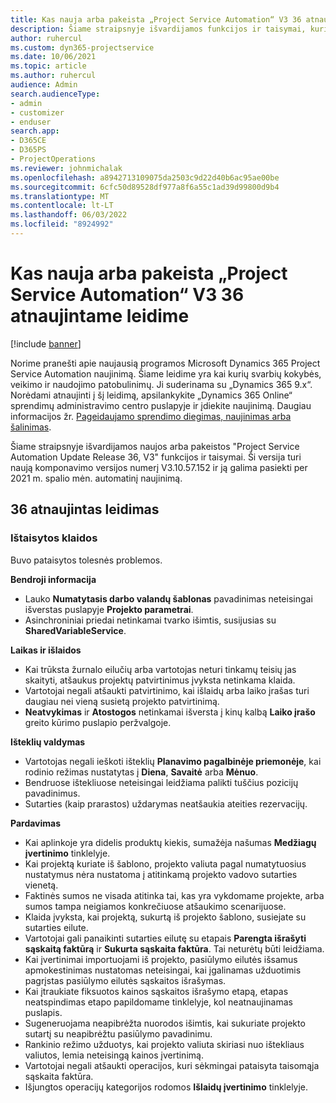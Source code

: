 ```yaml
---
title: Kas nauja arba pakeista „Project Service Automation“ V3 36 atnaujintame leidime
description: Šiame straipsnyje išvardijamos funkcijos ir taisymai, kuriuos galima rasti 36 naujinimo leidime Microsoft Dynamics 365 Project Service Automation, V3.
author: ruhercul
ms.custom: dyn365-projectservice
ms.date: 10/06/2021
ms.topic: article
ms.author: ruhercul
audience: Admin
search.audienceType:
- admin
- customizer
- enduser
search.app:
- D365CE
- D365PS
- ProjectOperations
ms.reviewer: johnmichalak
ms.openlocfilehash: a8942713109075da2503c9d22d40b6ac95ae00be
ms.sourcegitcommit: 6cfc50d89528df977a8f6a55c1ad39d99800d9b4
ms.translationtype: MT
ms.contentlocale: lt-LT
ms.lasthandoff: 06/03/2022
ms.locfileid: "8924992"
---
```

# <a name="whats-new-or-changed-in-project-service-automation-update-release-36-v3"></a>Kas nauja arba pakeista „Project Service Automation“ V3 36 atnaujintame leidime

[!include [banner](../includes/psa-now-project-operations.md)]

Norime pranešti apie naujausią programos Microsoft Dynamics 365 Project Service Automation naujinimą. Šiame leidime yra kai kurių svarbių kokybės, veikimo ir naudojimo patobulinimų. Ji suderinama su „Dynamics 365 9.x“. Norėdami atnaujinti į šį leidimą, apsilankykite „Dynamics 365 Online“ sprendimų administravimo centro puslapyje ir įdiekite naujinimą. Daugiau informacijos žr. [Pageidaujamo sprendimo diegimas, naujinimas arba šalinimas](/power-platform/admin/install-remove-preferred-solution).

Šiame straipsnyje išvardijamos naujos arba pakeistos "Project Service Automation Update Release 36, V3" funkcijos ir taisymai. Ši versija turi naują komponavimo versijos numerį V3.10.57.152 ir ją galima pasiekti per 2021 m. spalio mėn. automatinį naujinimą.

## <a name="update-release-36"></a>36 atnaujintas leidimas

### <a name="bug-fixes"></a>Ištaisytos klaidos

Buvo pataisytos tolesnės problemos.

**Bendroji informacija**
- Lauko **Numatytasis darbo valandų šablonas** pavadinimas neteisingai išverstas puslapyje **Projekto parametrai**.
- Asinchroniniai priedai netinkamai tvarko išimtis, susijusias su **SharedVariableService**.

**Laikas ir išlaidos**
- Kai trūksta žurnalo eilučių arba vartotojas neturi tinkamų teisių jas skaityti, atšaukus projektų patvirtinimus įvyksta netinkama klaida.
- Vartotojai negali atšaukti patvirtinimo, kai išlaidų arba laiko įrašas turi daugiau nei vieną susietą projekto patvirtinimą.
- **Neatvykimas** ir **Atostogos** netinkamai išversta į kinų kalbą **Laiko įrašo** greito kūrimo puslapio peržvalgoje.

**Išteklių valdymas**
- Vartotojas negali ieškoti išteklių **Planavimo pagalbinėje priemonėje**, kai rodinio režimas nustatytas į **Diena**, **Savaitė** arba **Mėnuo**.
- Bendruose ištekliuose neteisingai leidžiama palikti tuščius pozicijų pavadinimus. 
- Sutarties (kaip prarastos) uždarymas neatšaukia ateities rezervacijų.

**Pardavimas**
- Kai aplinkoje yra didelis produktų kiekis, sumažėja našumas **Medžiagų įvertinimo** tinklelyje.
- Kai projektą kuriate iš šablono, projekto valiuta pagal numatytuosius nustatymus nėra nustatoma į atitinkamą projekto vadovo sutarties vienetą.
- Faktinės sumos ne visada atitinka tai, kas yra vykdomame projekte, arba sumos tampa neigiamos konkrečiuose atšaukimo scenarijuose.
- Klaida įvyksta, kai projektą, sukurtą iš projekto šablono, susiejate su sutarties eilute.
- Vartotojai gali panaikinti sutarties eilutę su etapais **Parengta išrašyti sąskaitą faktūrą** ir **Sukurta sąskaita faktūra**. Tai neturėtų būti leidžiama.
- Kai įvertinimai importuojami iš projekto, pasiūlymo eilutės išsamus apmokestinimas nustatomas neteisingai, kai įgalinamas užduotimis pagrįstas pasiūlymo eilutės sąskaitos išrašymas.
- Kai įtraukiate fiksuotos kainos sąskaitos išrašymo etapą, etapas neatspindimas etapo papildomame tinklelyje, kol neatnaujinamas puslapis.
- Sugeneruojama neapibrėžta nuorodos išimtis, kai sukuriate projekto sutartį su neapibrėžtu pasiūlymo pavadinimu.
- Rankinio režimo užduotys, kai projekto valiuta skiriasi nuo ištekliaus valiutos, lemia neteisingą kainos įvertinimą.
- Vartotojai negali atšaukti operacijos, kuri sėkmingai pataisyta taisomąja sąskaita faktūra.
- Išjungtos operacijų kategorijos rodomos **Išlaidų įvertinimo** tinklelyje.




